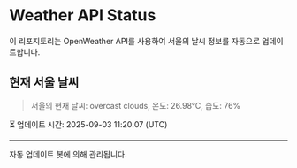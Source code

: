 
# Weather API Status

이 리포지토리는 OpenWeather API를 사용하여 서울의 날씨 정보를 자동으로 업데이트합니다.

## 현재 서울 날씨
> 서울의 현재 날씨: overcast clouds, 온도: 26.98°C, 습도: 76%

⏳ 업데이트 시간: 2025-09-03 11:20:07 (UTC)

---
자동 업데이트 봇에 의해 관리됩니다.
